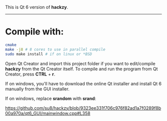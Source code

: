 This is Qt 6 version of **hackzy**. 

---

# Compile with:

```bash
cmake
make -j8 # 8 cores to use in parallel compile
sudo make install # if on linux or *BSD
```

Open Qt Creator and import this project folder if you want to edit/compile **hackzy** from the Qt Creator itself. To compile and run the program from Qt Creator, press **CTRL** + **r**.

If on windows, you'll have to download the online Qt installer and install Qt 6 manually from the GUI installer.

If on windows, replace **srandom** with **srand**:

https://github.com/su8/hackzy/blob/9323ee331f706c976f82ad1a7f0289f8b00a970a/qt6_GUI/mainwindow.cpp#L358
